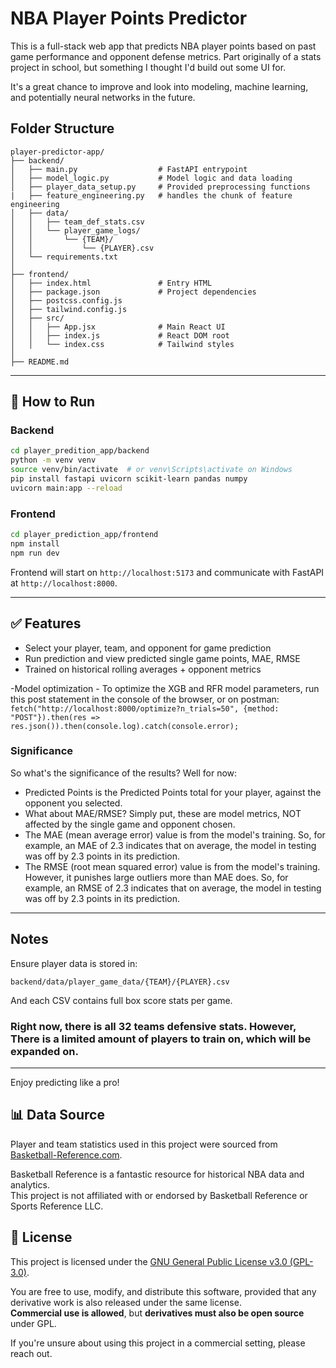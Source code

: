 # NBA Player Points Predictor

This is a full-stack web app that predicts NBA player points based on past game performance and opponent defense metrics. Part originally of a stats project in school, but something I thought I'd build out some UI for.

It's a great chance to improve and look into modeling, machine learning, and potentially neural networks in the future.

## Folder Structure

```
player-predictor-app/
├── backend/
│   ├── main.py                  # FastAPI entrypoint
│   ├── model_logic.py           # Model logic and data loading
│   ├── player_data_setup.py     # Provided preprocessing functions
|   ├── feature_engineering.py   # handles the chunk of feature engineering
│   ├── data/
│   │   ├── team_def_stats.csv
│   │   └── player_game_logs/
│   │       └── {TEAM}/
│   │           └── {PLAYER}.csv
│   └── requirements.txt
│
├── frontend/
│   ├── index.html               # Entry HTML
│   ├── package.json             # Project dependencies
│   ├── postcss.config.js
│   ├── tailwind.config.js
│   ├── src/
│   │   ├── App.jsx              # Main React UI
│   │   ├── index.js             # React DOM root
│   │   └── index.css            # Tailwind styles
│
├── README.md
```

---

## 🚀 How to Run

### Backend
```bash
cd player_predition_app/backend
python -m venv venv
source venv/bin/activate  # or venv\Scripts\activate on Windows
pip install fastapi uvicorn scikit-learn pandas numpy
uvicorn main:app --reload
```

### Frontend
```bash
cd player_prediction_app/frontend
npm install
npm run dev
```

Frontend will start on `http://localhost:5173` and communicate with FastAPI at `http://localhost:8000`.

---

## ✅ Features
- Select your player, team, and opponent for game prediction
- Run prediction and view predicted single game points, MAE, RMSE
- Trained on historical rolling averages + opponent metrics

-Model optimization
    - To optimize the XGB and RFR model parameters, run this post statement in the console of the browser, or on postman:
        ```fetch("http://localhost:8000/optimize?n_trials=50", {method: "POST"}).then(res => res.json()).then(console.log).catch(console.error);```


### Significance
So what's the significance of the results? Well for now:
- Predicted Points is the Predicted Points total for your player, against the opponent you selected.
- What about MAE/RMSE? Simply put, these are model metrics, NOT affected by the single game and opponent chosen.
- The MAE (mean average error) value is from the model's training. So, for example, an MAE of 2.3 indicates that on average, the model in testing was off by 2.3 points in its prediction.
- The RMSE (root mean squared error) value is from the model's training. However, it punishes large outliers more than MAE does. So, for example, an RMSE of 2.3 indicates that on average, the model in testing was off by 2.3 points in its prediction.

---

## Notes
Ensure player data is stored in:
```
backend/data/player_game_data/{TEAM}/{PLAYER}.csv
```
And each CSV contains full box score stats per game.

### Right now, there is all 32 teams defensive stats. However, There is a limited amount of players to train on, which will be expanded on.
---

Enjoy predicting like a pro!

## 📊 Data Source

Player and team statistics used in this project were sourced from [Basketball-Reference.com](https://www.basketball-reference.com/).

Basketball Reference is a fantastic resource for historical NBA data and analytics.  
This project is not affiliated with or endorsed by Basketball Reference or Sports Reference LLC.


## 🪪 License

This project is licensed under the [GNU General Public License v3.0 (GPL-3.0)](https://www.gnu.org/licenses/gpl-3.0.html).

You are free to use, modify, and distribute this software, provided that any derivative work is also released under the same license.  
**Commercial use is allowed**, but **derivatives must also be open source** under GPL.

If you're unsure about using this project in a commercial setting, please reach out.
